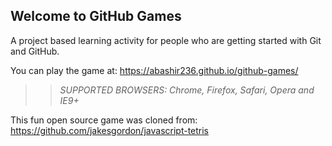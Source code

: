## Welcome to GitHub Games

A project based learning activity for people who are getting started with Git and GitHub.

You can play the game at: https://abashir236.github.io/github-games/

>> _*SUPPORTED BROWSERS*: Chrome, Firefox, Safari, Opera and IE9+_

This fun open source game was cloned from: https://github.com/jakesgordon/javascript-tetris
